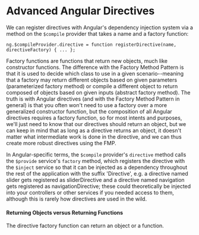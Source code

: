# Advanced Angular Directives

We can register directives with Angular's dependency injection system via a method on the `$compile` provider that takes a name and a factory function:

	ng.$compileProvider.directive = function registerDirective(name, directiveFactory) { ... };
	
Factory functions are functions that return new objects, much like constructor functions. The difference with the Factory Method Pattern is that it is used to decide which class to use in a given scenario--meaning that a factory may return different objects based on given parameters (parameterized factory method) or compile a different object to return composed of objects based on given inputs (abstract factory method). The truth is with Angular directives (and with the Factory Method Pattern in general) is that you often won't need to use a factory over a more generalized constructor function, but the composition of all Angular directives requires a factory function, so for most intents and purposes, we'll just need to know that our directives should return an object, but we can keep in mind that as long as a directive returns an object, it doesn't matter what intermediate work is done in the directive, and we can thus create more robust directives using the FMP. 

In Angular-specific terms, the `$compile` provider's `directive` method calls the `$provide` service's `factory` method, which registers the directive with the `$inject` service so that it can be injected as a dependency throughout the rest of the application with the suffix 'Directive', e.g.  a directive named slider gets registered as sliderDirective and a directive named navigation gets registered as navigationDirective; these could theoretically be injected into your controllers or other services if you needed access to them, although this is rarely how directives are used in the wild. 

#### Returning Objects versus Returning Functions

The directive factory function can return an object or a function. 